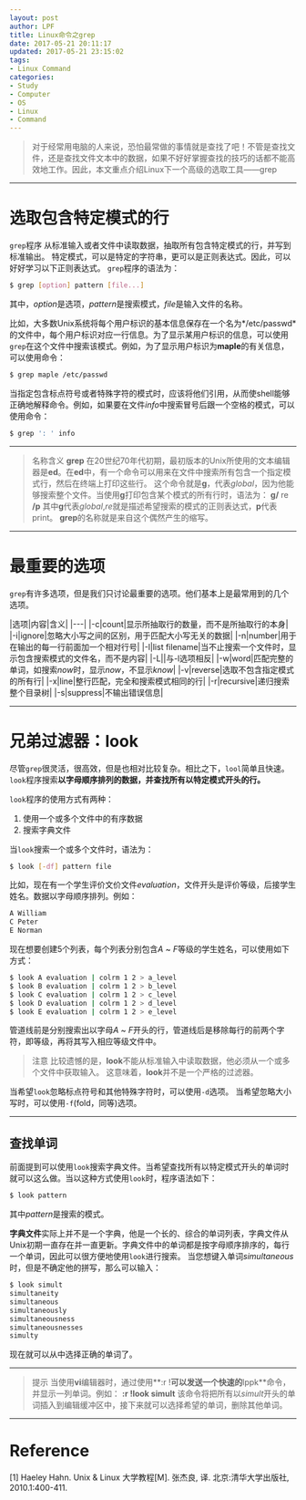 ```yaml
---
layout: post
author: LPF
title: Linux命令之grep
date: 2017-05-21 20:11:17
updated: 2017-05-21 23:15:02
tags:
- Linux Command
categories:
- Study
- Computer
- OS
- Linux
- Command
---
```

> 对于经常用电脑的人来说，恐怕最常做的事情就是查找了吧！不管是查找文件，还是查找文件文本中的数据，如果不好好掌握查找的技巧的话都不能高效地工作。因此，本文重点介绍Linux下一个高级的选取工具——grep

----------


# 选取包含特定模式的行

`grep`程序 从标准输入或者文件中读取数据，抽取所有包含特定模式的行，并写到标准输出。
特定模式，可以是特定的字符串，更可以是正则表达式。因此，可以好好学习以下正则表达式。
`grep`程序的语法为：

```sh
$ grep [option] pattern [file...]
```

其中，*option*是选项，*pattern*是搜索模式，*file*是输入文件的名称。

比如，大多数Unix系统将每个用户标识的基本信息保存在一个名为*/etc/passwd*的文件中，每个用户标识对应一行信息。为了显示某用户标识的信息，可以使用`grep`在这个文件中搜索该模式。例如，为了显示用户标识为**maple**的有关信息，可以使用命令：

```sh
$ grep maple /etc/passwd
```

当指定包含标点符号或者特殊字符的模式时，应该将他们引用，从而使shell能够正确地解释命令。例如，如果要在文件*info*中搜索冒号后跟一个空格的模式，可以使用命令：

```sh
$ grep ': ' info
```

----------


> 名称含义
**grep**
在20世纪70年代初期，最初版本的Unix所使用的文本编辑器是**ed**。在**ed**中，有一个命令可以用来在文件中搜索所有包含一个指定模式行，然后在终端上打印这些行。
这个命令就是**g**，代表*global*，因为他能够搜索整个文件。当使用**g**打印包含某个模式的所有行时，语法为：
**g/** re **/p**
其中**g**代表*global*,*re*就是描述希望搜索的模式的正则表达式，**p**代表print。
**grep**的名称就是来自这个偶然产生的缩写。

----------

# 最重要的选项

`grep`有许多选项，但是我们只讨论最重要的选项。他们基本上是最常用到的几个选项。

|选项|内容|含义|
|---|
|-c|count|显示所抽取行的数量，而不是所抽取行的本身|
|-i|ignore|忽略大小写之间的区别，用于匹配大小写无关的数据|
|-n|number|用于在输出的每一行前面加一个相对行号|
|-l|list filename|当不止搜索一个文件时，显示包含搜索模式的文件名，而不是内容|
|-L||与-l选项相反|
|-w|word|匹配完整的单词，如搜索*now*时，显示*now*，不显示*know*|
|-v|reverse|选取不包含指定模式的所有行|
|-x|line|整行匹配，完全和搜索模式相同的行|
|-r|recursive|递归搜索整个目录树|
|-s|suppress|不输出错误信息|
 
 
 
----------


# 兄弟过滤器：look

尽管`grep`很灵活，很高效，但是也相对比较复杂。相比之下，`lool`简单且快速。`look`程序搜索**以字母顺序排列的数据，并查找所有以特定模式开头的行。**

`look`程序的使用方式有两种：

1. 使用一个或多个文件中的有序数据
2. 搜索字典文件

当`look`搜索一个或多个文件时，语法为：

```sh
$ look [-df] pattern file
```

比如，现在有一个学生评价文价文件*evaluation*，文件开头是评价等级，后接学生姓名。数据以字母顺序排列。例如：

```sh
A William
C Peter
E Norman
```
现在想要创建5个列表，每个列表分别包含*A* ~ *F*等级的学生姓名，可以使用如下方式：

```sh
$ look A evaluation | colrm 1 2 > a_level
$ look B evaluation | colrm 1 2 > b_level
$ look C evaluation | colrm 1 2 > c_level
$ look D evaluation | colrm 1 2 > d_level
$ look E evaluation | colrm 1 2 > e_level
```

管道线前是分别搜索出以字母*A* ~ *F*开头的行，管道线后是移除每行的前两个字符，即等级，再将其写入相应等级文件中。

> 注意
比较遗憾的是，**look**不能从标准输入中读取数据，他必须从一个或多个文件中获取输入。
这意味着，**look**并不是一个严格的过滤器。

当希望`look`忽略标点符号和其他特殊字符时，可以使用`-d`选项。
当希望忽略大小写时，可以使用`-f`(fold，同等)选项。

----------


## 查找单词

前面提到可以使用`look`搜索字典文件。当希望查找所有以特定模式开头的单词时就可以这么做。当以这种方式使用`look`时，程序语法如下：

```sh
$ look pattern
```
其中*pattern*是搜索的模式。

**字典文件**实际上并不是一个字典，他是一个长的、综合的单词列表，字典文件从Unix初期一直存在并一直更新。字典文件中的单词都是按字母顺序排序的，每行一个单词，因此可以很方便地使用`look`进行搜索。
当您想键入单词*simultaneous*时，但是不确定他的拼写，那么可以输入：

```sh
$ look simult
simultaneity
simultaneous
simultaneously
simultaneousness
simultaneousnesses
simulty
```
现在就可以从中选择正确的单词了。

----------


> 提示
当使用**vi**编辑器时，通过使用**:r !**可以发送一个快速的**lppk**命令，并显示一列单词。例如：
**:r !look simult**
该命令将把所有以*simult*开头的单词插入到编辑缓冲区中，接下来就可以选择希望的单词，删除其他单词。

----------


# Reference

[1] Haeley Hahn. Unix & Linux 大学教程[M]. 张杰良, 译. 北京:清华大学出版社, 2010.1:400-411.
